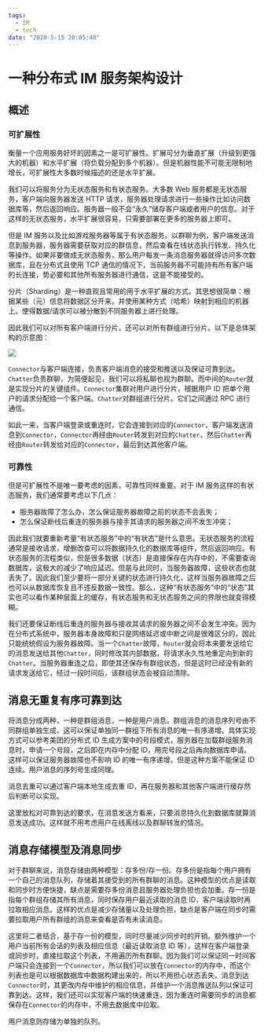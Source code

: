 ```yaml
---
tags:
  - IM
  - tech
date: "2020-5-15 20:05:40"
---
```


# 一种分布式 IM 服务架构设计

## 概述

### 可扩展性

衡量一个应用服务好坏的因素之一是可扩展性。扩展可分为垂直扩展（升级到更强大的机器）和水平扩展（将负载分配到多个机器）。但是机器性能不可能无限制地增长，可扩展性大多数时候描述的还是水平扩展。

我们可以将服务分为无状态服务和有状态服务。大多数 Web 服务都是无状态服务，客户端向服务器发送 HTTP 请求，服务器处理请求进行一些操作比如访问数据库等，然后返回响应。服务器一般不会“永久”储存客户端或者用户的信息。对于这样的无状态服务，水平扩展很容易，只需要部署在更多的服务器上即可。

但是 IM 服务以及比如游戏服务器等属于有状态服务。以群聊为例，客户端发送消息到服务器，服务器需要获取对应的群信息，然后查看在线状态执行转发、持久化等操作。如果非要做成无状态服务，那么用户每发一条消息服务器就得访问多次数据库，且在分布式且使用 TCP 通信的情况下，当前服务器不可能持有所有客户端的长连接，势必要和其他所有服务器进行通信，这是不能接受的。

分片（Sharding）是一种直观且常用的用于水平扩展的方式。其思想很简单：根据某些（元）信息将数据区分开来，并使用某种方式（哈希）映射到相应的机器上。使得数据/请求可以被分散到不同服务器上进行处理。

因此我们可以对所有客户端进行分片，还可以对所有群组进行分片。以下是总体架构的示意图：

![](http://cdn.lsongzhi.cn/img/im.png)

`Connector`与客户端连接，负责客户端消息的接受和推送以及保证可靠到达。`Chatter`负责群聊，为简便起见，我们可以将私聊也视为群聊。而中间的`Router`就是实现分片的关键组件。`Connector`集群对用户进行分片，根据用户 ID 把单个用户的请求分配给一个客户端。`Chatter`对群组进行分片。它们之间通过 RPC 进行通信。

如此一来，当客户端登录或重连时，它会连接到对应的`Connector`，客户端发送消息到`Connector`，`Connector`再经由`Router`转发到对应的`Chatter`，然后`Chatter`再经由`Router`转发给对应的`Connector`，最后到达其他客户端。

### 可靠性

但是可扩展性不是唯一要考虑的因素，可靠性同样重要。对于 IM 服务这样的有状态服务，我们通常要考虑以下几点：

- 服务器故障了怎么办，怎么保证服务器故障之前的状态不会丢失；
- 怎么保证断线后重连的服务器与接手其请求的服务器之间不发生冲突；

因此我们就要重新考量“有状态服务”中的“有状态”是什么意思。无状态服务的流程通常是接收请求，增删改查可以将数据持久化的数据库等组件，然后返回响应。有状态服务的流程类似，但是很多数据（状态）是直接保存在内存中的，不需要查询数据库，这极大的减少了响应延迟。但是与此同时，当服务器故障，这些状态也就丢失了。因此我们至少要将一部分关键的状态进行持久化，这样当服务器故障之后也可以从数据库恢复且不违反数据一致性。那么，这种“有状态服务”中的“状态”其实也可以看作某种层面上的缓存，有状态服务和无状态服务之间的界限也就变得模糊。

我们还要保证断线后重连的服务器与接收其请求的服务器之间不会发生冲突。因为在分布式系统中，服务器本身故障和只是网络延迟或中断之间是很难区分的，因此只能统统假设为服务器故障。当一个`Chatter`故障，`Router`就会将本来要发送给它的消息发送给其他`Chatter`，同时修改其内部数据，将请求永久性地重定向到新的`Chatter`。当服务器重连之后，即使其还保存有群组状态，但是这时已经没有新的请求发送给它，经过一段时间后，该群组状态会被自动清除。

## 消息无重复有序可靠到达

将消息分成两种，一种是群组消息，一种是用户消息。群组消息的消息序列号由不同群组单独生成，这可以保证单独同一群组下所有消息的唯一有序递增。具体实现方式可以参考美团的分布式 ID 生成方案中的号段模式，服务器在加载群组服务消息时，申请一个号段，之后即在内存中分配 ID，用完号段之后再向数据库申请。这样可以保证服务器故障也不影响 ID 的唯一有序递增。但是这种方案不能保证 ID 连续。用户消息的序列号生成同理。

消息去重可以通过客户端本地生成去重 ID，再在服务器和其他客户端进行缓存然后判断可以实现。

这里放松对可靠到达的要求，在消息发送方看来，只要消息持久化到数据库就算消息发送成功。这样就不用考虑用户在线离线以及群聊转发的情况。

## 消息存储模型及消息同步

对于群聊来说，消息存储由两种模型：存多份/存一份。存多份是指每个用户拥有一个自己的消息队列，存储着其接受到的所有群聊的消息。这种模型的优点是读取和同步时方便快捷，缺点是需要存多份消息且服务器处理负担也会加重。存一份是指每个群组存储其所有消息，同时保存用户最近读取的消息 ID，客户端读取时再拉取相应消息。这样的优点是减少存储量以及处理负担，缺点是客户端在同步时需要拉取用户所有群组的消息来查看是否有未读消息。

这里将二者结合，基于存一份的模型，同时尽量减少同步时的开销。额外维护一个用户当前所有会话的列表及相应信息（最近读取消息 ID 等），这样在客户端登录或同步时，直接拉取这个列表，不用遍历所有群聊。因为我们可以保证同一时间客户端只会连接到一个`Connector`，所以我们可以放在`Connector`的内存中，而这个列表也是可以根据数据库中数据构建出来的，所以不用担心状态丢失。消息到达`Connector`时，其更改内存中维护的相应信息，并维护一个消息推送队列以保证可靠到达。这样，我们还可以实现客户端的快速重连，因为重连时需要同步的消息都保存在`Connector`的内存中，不用去数据库中拉取。

用户消息则存储为单独的队列。
